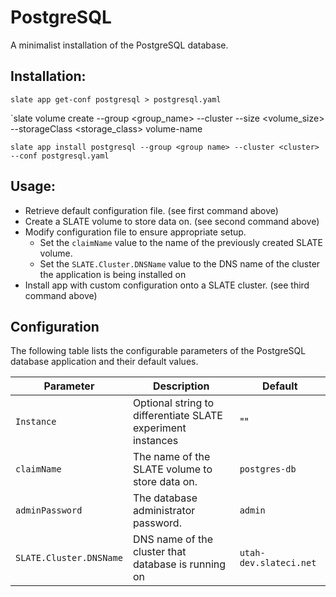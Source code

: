 # PostgreSQL

A minimalist installation of the PostgreSQL database.


## Installation:

`slate app get-conf postgresql > postgresql.yaml`

`slate volume create --group <group_name> --cluster <cluster> --size <volume_size> --storageClass <storage_class> volume-name

`slate app install postgresql --group <group name> --cluster <cluster> --conf postgresql.yaml`


## Usage:

* Retrieve default configuration file. (see first command above)
* Create a SLATE volume to store data on. (see second command above)
* Modify configuration file to ensure appropriate setup.
	* Set the `claimName` value to the name of the previously created SLATE volume.
	* Set the `SLATE.Cluster.DNSName` value to the DNS name of the cluster the application is being installed on
* Install app with custom configuration onto a SLATE cluster. (see third command above)


## Configuration

The following table lists the configurable parameters of the PostgreSQL database application and their default values.


|           Parameter           |           Description           |           Default           |
|-------------------------------|---------------------------------|-----------------------------|
|`Instance`| Optional string to differentiate SLATE experiment instances |""|
|`claimName`| The name of the SLATE volume to store data on. |`postgres-db`|
|`adminPassword`| The database administrator password. |`admin`|
|`SLATE.Cluster.DNSName`| DNS name of the cluster that database is running on |`utah-dev.slateci.net`|
